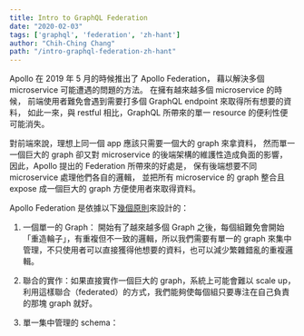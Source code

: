 ```yaml
---
title: Intro to GraphQL Federation
date: "2020-02-03"
tags: ['graphql', 'federation', 'zh-hant']
author: "Chih-Ching Chang"
path: "/intro-graphql-federation-zh-hant"
---
```


Apollo 在 2019 年 5 月的時候推出了 Apollo Federation，
藉以解決多個 microservice 可能遭遇的問題的方法。
在擁有越來越多個 microservice 的時候，
前端使用者難免會遇到需要打多個 GraphQL endpoint 來取得所有想要的資料，
如此一來，與 restful 相比，GraphQL 所帶來的單一 resource 的便利性便可能消失。

對前端來說，理想上同一個 app 應該只需要一個大的 graph 來拿資料，
然而單一一個巨大的 graph 卻又對 microservice 的後端架構的維護性造成負面的影響，
因此，Apollo 提出的 Federation 所帶來的好處是，
保有後端想要不同 microservice 處理他們各自的邏輯，
並把所有 microservice 的 graph 整合且 expose 成一個巨大的 graph 方便使用者來取得資料。

Apollo Federation 是依據以下[幾個原則](https://principledgraphql.com/integrity)來設計的：
1. 一個單一的 Graph：
開始有了越來越多個 Graph 之後，每個組難免會開始「重造輪子」，有重複但不一致的邏輯，所以我們需要有單一的 graph 來集中管理，不只使用者可以直接獲得他想要的資料，也可以減少繁雜錯亂的重複邏輯。

2. 聯合的實作：如果直接實作一個巨大的 graph，系統上可能會難以 scale up，利用這樣聯合（federated）的方式，我們能夠使每個組只要專注在自己負責的那塊 graph 就好。

3. 單一集中管理的 schema：
